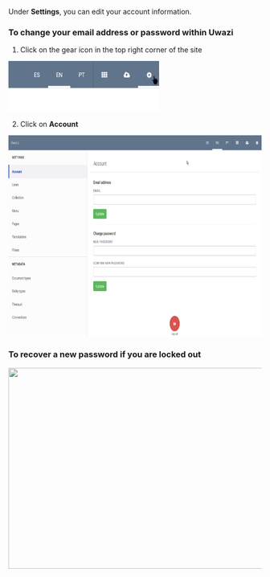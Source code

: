 Under **Settings**, you can edit your account information.

###  To change your email address or password within Uwazi

1. Click on the gear icon in the top right corner of the site

<img src="https://raw.githubusercontent.com/huridocs/uwazi-assets/master/wiki/screenshots/settings_link.jpg" width="300" height="100">

2. Click on **Account**

<img src="https://raw.githubusercontent.com/huridocs/uwazi-assets/master/wiki/screenshots/account.jpg" width="800" height="400">

### To recover a new password if you are locked out

<img src="https://user-images.githubusercontent.com/56067374/72874751-019ce380-3cf3-11ea-812f-c0d23e464694.png" width="600" height="400">
